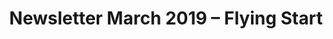 ---
layout: post
title: Newsletter March 2019 – Flying Start
category: news
social: newsletter
link:  https://mailchi.mp/858a2c49b2d6/rvo7od5f0h-566123
headline: New clients, a new direction and a new product. 2019 began with a flying start
---